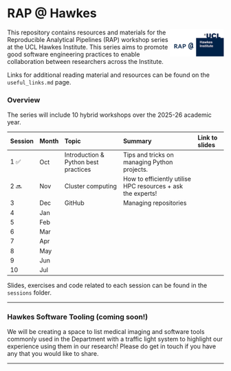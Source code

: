 # RAP @ Hawkes

<img src="files/readme_logo.png" alt="text that reads 'RAP @' next to the UCL Hawkes logo" width="25%" align="right" />

This repository contains resources and materials for the Reproducible Analytical Pipelines (RAP) workshop series at the UCL Hawkes Institute. This series aims to promote good software engineering practices to enable collaboration between researchers across the Institute.

Links for additional reading material and resources can be found on the `useful_links.md` page.

### **Overview**
The series will include 10 hybrid workshops over the 2025-26 academic year.

| Session | Month | Topic | Summary | Link to slides |
| :--- | :--- | :- | :- | :--- |
| 1 ✅ | Oct | Introduction & Python best practices | Tips and tricks on managing Python projects. | |
| 2 🔜 | Nov | Cluster computing | How to efficiently utilise HPC resources + ask the experts! | |
| 3 | Dec | GitHub | Managing repositories | |
| 4 | Jan | | |
| 5 | Feb | | |
| 6 | Mar | | |
| 7 | Apr | | |
| 8 | May | | |
| 9 | Jun | | |
| 10 | Jul | | |

Slides, exercises and code related to each session can be found in the `sessions` folder.

---

### **Hawkes Software Tooling** (coming soon!)
We will be creating a space to list medical imaging and software tools commonly used in the Department with a traffic light system to highlight our experience using them in our research! Please do get in touch if you have any that you would like to share.

---
